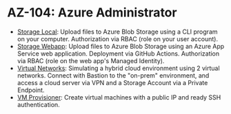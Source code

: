 # AZ-104: Azure Administrator

- [Storage Local](storage-local/): Upload files to Azure Blob Storage using a CLI program on your computer. Authorization via RBAC (role on your user account).
- [Storage Webapp](storage-webapp/): Upload files to Azure Blob Storage using an Azure App Service web application. Deployment via GitHub Actions. Authorization via RBAC (role on the web app's Managed Identity).
- [Virtual Networks](virtual-networks/): Simulating a hybrid cloud environment using 2 virtual networks. Connect with Bastion to the "on-prem" environment, and access a cloud server via VPN and a Storage Account via a Private Endpoint.
- [VM Provisioner](vm-provisioner/): Create virtual machines with a public IP and ready SSH authentication.
